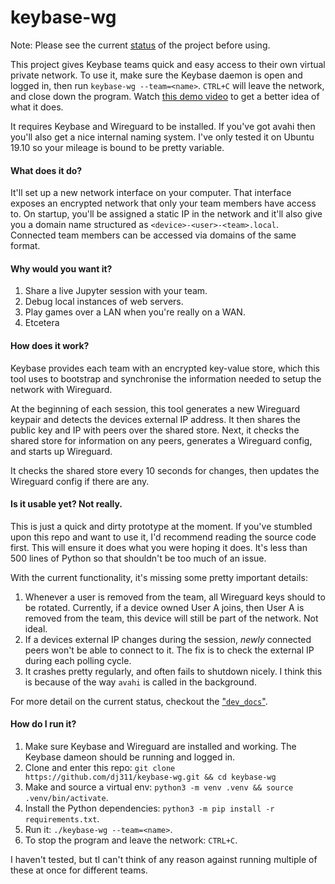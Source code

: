 # keybase-wg

Note: Please see the current [status](#is-it-usable-yet-not-really) of the project before using.

This project gives Keybase teams quick and easy access to their own virtual private network. To use it, make sure
the Keybase daemon is open and logged in, then run `keybase-wg --team=<name>`. `CTRL+C` will leave the
network, and close down the program. Watch [this demo video](https://daniel.wilshirejones.com/res/keybase-wg-demo.mp4)
to get a better idea of what it does.

It requires Keybase and Wireguard to be installed. If you've got avahi then you'll also get a nice
internal naming system. I've only tested it on Ubuntu 19.10 so your mileage is bound to be pretty variable.

#### What does it do?
It'll set up a new network interface on your computer. That interface exposes an encrypted network
that only your team members have access to. On startup, you'll be assigned a static IP in the
network and it'll also give you a domain name structured as `<device>-<user>-<team>.local`. Connected
team members can be accessed via domains of the same format.

#### Why would you want it?
  1. Share a live Jupyter session with your team.
  2. Debug local instances of web servers.
  3. Play games over a LAN when you're really on a WAN.
  4. Etcetera

#### How does it work?
Keybase provides each team with an encrypted key-value store, which this tool uses to bootstrap and synchronise
the information needed to setup the network with Wireguard.

At the beginning of each session, this tool generates a new Wireguard keypair and detects the devices external
IP address. It then shares the public key and IP with peers over the shared store. Next, it checks the shared
store for information on any peers, generates a Wireguard config, and starts up Wireguard.

It checks the shared store every 10 seconds for changes, then updates the Wireguard config if there are any.

#### Is it usable yet? Not really.
This is just a quick and dirty prototype at the moment. If you've stumbled upon this repo and want
to use it, I'd recommend reading the source code first. This will ensure it does what you were hoping it
does. It's less than 500 lines of Python so that shouldn't be too much of an issue.

With the current functionality, it's missing some pretty important details:
  1. Whenever a user is removed from the team, all Wireguard keys should to be rotated. Currently, if
     a device owned User A joins, then User A is removed from the team, this device will still be part
     of the network. Not ideal.
  2. If a devices external IP changes during the session, *newly* connected peers won't be able to
     connect to it. The fix is to check the external IP during each polling cycle.
  3. It crashes pretty regularly, and often fails to shutdown nicely. I think this is because of the way
     `avahi` is called in the background.
     
For more detail on the current status, checkout the ["`dev_docs`"](https://github.com/dj311/keybase-wg/blob/master/keybase-wg#L18).

#### How do I run it?
  1. Make sure Keybase and Wireguard are installed and working. The Keybase dameon should be running and logged in.
  2. Clone and enter this repo: `git clone https://github.com/dj311/keybase-wg.git && cd keybase-wg`
  3. Make and source a virtual env: `python3 -m venv .venv && source .venv/bin/activate`.
  4. Install the Python dependencies: `python3 -m pip install -r requirements.txt`.
  5. Run it: `./keybase-wg --team=<name>`.
  6. To stop the program and leave the network: `CTRL+C`.

I haven't tested, but tI can't think of any reason against running multiple of these at once for different teams.
